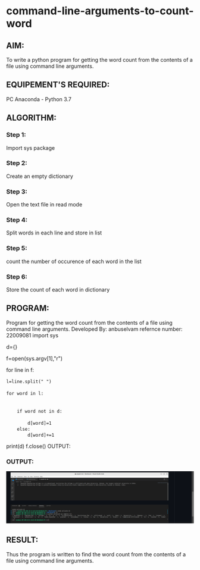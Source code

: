 # command-line-arguments-to-count-word
## AIM:
To write a python program for getting the word count from the contents of a file using command line arguments.
## EQUIPEMENT'S REQUIRED: 
PC
Anaconda - Python 3.7
## ALGORITHM: 
### Step 1:
Import sys package

### Step 2: 
Create an empty dictionary

 
### Step 3: 
Open the text file in read mode

### Step 4:  
Split words in each line and store in list

### Step 5: 
count the number of occurence of each word in the list

### Step 6: 
Store the count of each word in dictionary

## PROGRAM:
Program for getting the word count from the contents of a file using command line arguments.
Developed By: anbuselvam
refernce number: 22009081
import sys

d={}

f=open(sys.argv[1],"r")

for line in f:

    l=line.split(" ")
    
    for word in l:
    
    
        if word not in d:
        
            d[word]=1
        else:
            d[word]+=1
print(d)
f.close()
OUTPUT:


### OUTPUT:
![output](/Screenshot%20(76).png)



## RESULT:
Thus the program is written to find the word count from the contents of a file using command line arguments.
